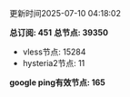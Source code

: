 更新时间2025-07-10 04:18:02

**总订阅: 451**
**总节点: 39350**
- vless节点: 15284
- hysteria2节点: 11

**google ping有效节点: 165**
